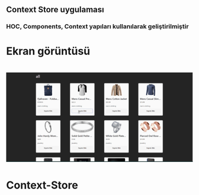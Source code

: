 ## Context Store uygulaması

### HOC, Components, Context yapıları kullanılarak geliştirilmiştir

# Ekran görüntüsü

# ![](basit.gif)
# Context-Store
